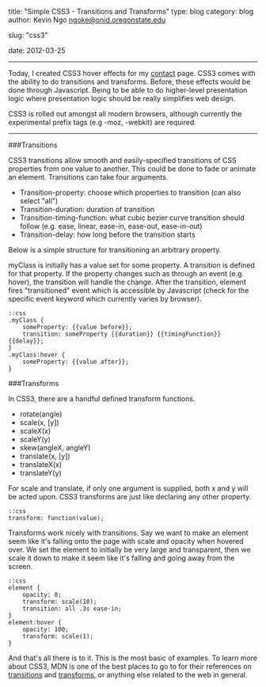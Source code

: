 title: "Simple CSS3 - Transitions and Transforms"
type: blog
category: blog
author: Kevin Ngo <ngoke@onid.oregonstate.edu>

slug: "css3"

date: 2012-03-25

---

Today, I created CSS3 hover effects for my [contact](contact) page. CSS3
comes with the ability to do transitions and transforms. Before, these
effects would be done through Javascript. Being to be able to do
higher-level presentation logic where presentation logic should be really
simplifies web design.

CSS3 is rolled out amongst all modern browsers, although currently the
experimental prefix tags (e.g -moz, -webkit) are required.

---

###Transitions

CSS3 transitions allow smooth and easily-specified transitions of CSS
properties from one value to another. This could be done to fade or animate
an element. Transitions can take four arguments.

- Transition-property: choose which properties to transition (can also
  select "all")
- Transition-duration: duration of transition
- Transition-timing-function: what cubic bezier curve transition should
  follow (e.g. ease, linear, ease-in, ease-out, ease-in-out)
- Transition-delay: how long before the transition starts

Below is a simple structure for transitioning an arbitrary property.

myClass is initially has a value set for some property. A transition is
defined for that property. If the property changes such as through an event
(e.g. hover), the transition will handle the change. After the transition,
element fires "transitioned" event which is accessible by Javascript (check
for the specific event keyword which currently varies by browser).

    ::css
    .myClass {
        someProperty: {{value before}};
        transition: someProperty {{duration}} {{timingFunction}} {{delay}};
    }
    .myClass:hover {
        someProperty: {{value after}};
    }

###Transforms

In CSS3, there are a handful defined transform functions.

- rotate(angle)
- scale(x, [y])
- scaleX(x)
- scaleY(y)
- skew(angleX, angleY)
- translate(x, [y])
- translateX(x)
- translateY(y)

For scale and translate, if only one argument is supplied, both x and y
will be acted upon. CSS3 transforms are just like declaring any other
property.

    ::css
    transform: function(value);

Transforms work nicely with transitions. Say we want to make an element
seem like it's falling onto the page with scale and opacity when hovered
over. We set the element to initially be very large and transparent, then
we scale it down to make it seem like it's falling and going away from the
screen.

    ::css
    element {
        opacity: 0;
        transform: scale(10);
        transition: all .3s ease-in;
    }
    element:hover {
        opacity: 100;
        transform: scale(1);
    }

And that's all there is to it. This is the most basic of examples. To learn
more about CSS3, MDN is one of the best places to go to for their
references on [transitions][moztransitions] and
[transforms][moztransforms], or anything else related to the web in
general.

[contact]:/contact
[moztransitions]:https://developer.mozilla.org/en/CSS/CSS\_transitions
[moztransforms]:https://developer.mozilla.org/en/CSS/transform



